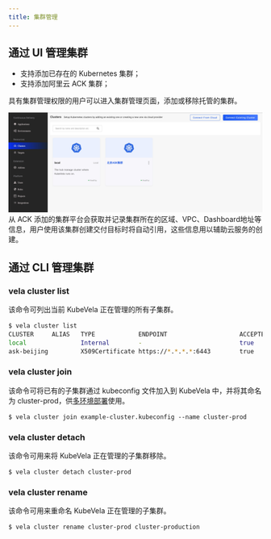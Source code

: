 ```yaml
---
title: 集群管理
---
```


## 通过 UI 管理集群

* 支持添加已存在的 Kubernetes 集群；
* 支持添加阿里云 ACK 集群；

具有集群管理权限的用户可以进入集群管理页面，添加或移除托管的集群。

![cluster-management](../../../../../../docs/resources/kubevela-net/images/1.3/cluster-management.jpg)
从 ACK 添加的集群平台会获取并记录集群所在的区域、VPC、Dashboard地址等信息，用户使用该集群创建交付目标时将自动引用，这些信息用以辅助云服务的创建。

## 通过 CLI 管理集群

### vela cluster list

该命令可列出当前 KubeVela 正在管理的所有子集群。

```bash
$ vela cluster list            
CLUSTER    	ALIAS	TYPE           	ENDPOINT                   	ACCEPTED	LABELS
local      	     	Internal       	-                          	true
ask-beijing	     	X509Certificate	https://*.*.*.*:6443	    true
```

### vela cluster join

该命令可将已有的子集群通过 kubeconfig 文件加入到 KubeVela 中，并将其命名为 cluster-prod，供[多环境部署](../../end-user/policies/envbinding.md)使用。

```shell script
$ vela cluster join example-cluster.kubeconfig --name cluster-prod
```

### vela cluster detach

该命令可用来将 KubeVela 正在管理的子集群移除。

```shell script
$ vela cluster detach cluster-prod
```

### vela cluster rename

该命令可用来重命名 KubeVela 正在管理的子集群。

```shell script
$ vela cluster rename cluster-prod cluster-production
```

